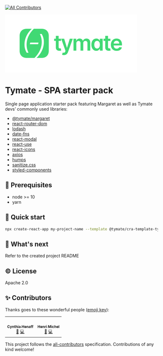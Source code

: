 
<!-- ALL-CONTRIBUTORS-BADGE:START - Do not remove or modify this section -->
[![All Contributors](https://img.shields.io/badge/all_contributors-2-orange.svg?style=flat-square)](#contributors-)
<!-- ALL-CONTRIBUTORS-BADGE:END -->
![Tymate](template/src/images/logo.svg)

# Tymate - SPA starter pack

Single page application starter pack featuring Margaret as well as Tymate devs’ commonly used libraries:

* [@tymate/margaret](https://tymate.dev)
* [react-router-dom](https://reactrouter.com/)
* [lodash](https://lodash.com/)
* [date-fns](http://date-fns.org/)
* [react-modal](https://github.com/reactjs/react-modal)
* [react-use](https://github.com/streamich/react-use)
* [react-icons](https://react-icons.github.io/react-icons/)
* [axios](https://github.com/axios/axios)
* [humps](https://github.com/domchristie/humps)
* [sanitize.css](https://csstools.github.io/sanitize.css/)
* [styled-components](https://styled-components.com/)

## 🌱 Prerequisites

* node >= 10
* yarn

## 🚀 Quick start

```bash
npx create-react-app my-project-name --template @tymate/cra-template-tymate
```

## 📣 What's next

Refer to the created project README

## ©️ License

Apache 2.0

## ✨ Contributors

Thanks goes to these wonderful people ([emoji key](https://allcontributors.org/docs/en/emoji-key)):

<!-- ALL-CONTRIBUTORS-LIST:START - Do not remove or modify this section -->
<!-- prettier-ignore-start -->
<!-- markdownlint-disable -->
<table>
  <tr>
    <td align="center"><a href="https://github.com/cynthiahenaff"><img src="https://avatars3.githubusercontent.com/u/26904024?v=4" width="100px;" alt=""/><br /><sub><b>Cynthia Henaff </b></sub></a><br /><a href="#ideas-cynthiahenaff" title="Ideas, Planning, & Feedback">🤔</a> <a href="https://github.com/tymate/cra-template-tymate/commits?author=cynthiahenaff" title="Code">💻</a></td>
    <td align="center"><a href="https://github.com/Tip-"><img src="https://avatars3.githubusercontent.com/u/1025157?v=4" width="100px;" alt=""/><br /><sub><b>Henri Michel</b></sub></a><br /><a href="#ideas-Tip-" title="Ideas, Planning, & Feedback">🤔</a> <a href="https://github.com/tymate/cra-template-tymate/commits?author=Tip-" title="Code">💻</a></td>
  </tr>
</table>

<!-- markdownlint-enable -->
<!-- prettier-ignore-end -->
<!-- ALL-CONTRIBUTORS-LIST:END -->

This project follows the [all-contributors](https://github.com/all-contributors/all-contributors) specification. Contributions of any kind welcome!
